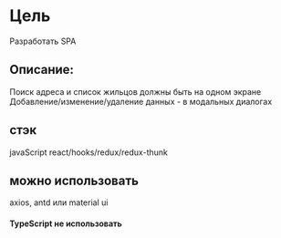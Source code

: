 # Цель
Разработать SPA

## Описание:
Поиск адреса и список жильцов должны быть на одном экране
Добавление/изменение/удаление данных - в модальных диалогах

## стэк
javaScript react/hooks/redux/redux-thunk 
## можно использовать
axios, antd или material ui
#### TypeScript не использовать 
